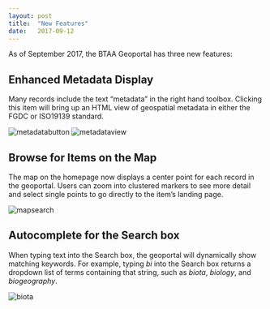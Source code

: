 ```yaml
---
layout: post
title:  "New Features"
date:   2017-09-12
---
```


As of September 2017, the BTAA Geoportal has three new features:

## Enhanced Metadata Display
Many records include the text “metadata” in the right hand toolbox.  Clicking this item will bring up an HTML view of geospatial metadata in either the FGDC or ISO19139 standard.

![metadatabutton](https://user-images.githubusercontent.com/2367677/30349342-558f79d4-97d8-11e7-832f-f62612d3c2c9.png)
![metadataview](https://user-images.githubusercontent.com/2367677/30349355-5b53faf2-97d8-11e7-8c4e-ab80c802ef58.png)

## Browse for Items on the Map
The map on the homepage now displays a center point for each record in the geoportal.  Users can zoom into clustered markers to see more detail and select single points to go directly to the item’s landing page.

![mapsearch](https://user-images.githubusercontent.com/2367677/30349373-6a169ed2-97d8-11e7-9649-6ade2ce32527.png)

## Autocomplete for the Search box
When typing text into the Search box, the geoportal will dynamically show matching keywords. For example, typing _bi_ into the Search box returns a dropdown list of terms containing that string, such as _biota_, _biology_, and _biogeography_.

![biota](https://user-images.githubusercontent.com/2367677/31180633-bb94a3f4-a8e4-11e7-87f8-65e302cbee99.png)
